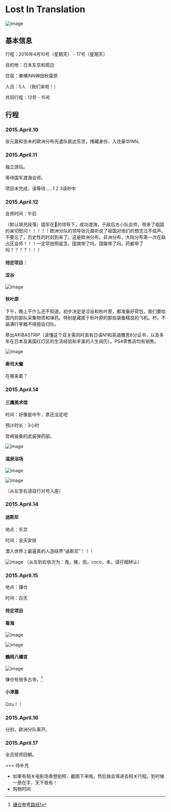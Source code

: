 # Lost In Translation

![image](/Users/alfmunny/Documents/write/LostInTranslation/image/lost-in-translation-bill-murray-23-rcm0x1920u.jpg)

## 基本信息
行程：2016年4月10号（星期天） - 17号（星期天）

目的地：日本东京和周边

住宿：東横INN神田秋葉原

人员：5人 （我们来啦！）

共同行程：12号 - 15号

## 行程

### 2015.April.10

张元晨和张未的欧洲分布先遣队抵达东京，掩藏身份，入住豪华INN。

### 2015.April.11

独立游玩。

等待国军渡海会师。

项目未完成，请等待......1 2 3读秒中

### 2015.April.12


会师时间：午后

（默认填充段落）国军在🐷的领导下，成功渡海，于敌后方小队会师，带来了祖国的亲切慰问！！！！！欧洲分队的领导张元晨听说了祖国对他们的想念泣不成声。不要忘了，历史性的时刻到来了。这是欧洲分布，非洲分布，大陆分布第一次在敌占区会师！！！一定早拍照留念，国旗带了吗，国徽带了吗，药都带了吗？？？？！！！

#### 待定项目：

#### 涩谷

![image](/Users/alfmunny/Documents/write/LostInTranslation/image/Shibuya_Night.jpg)

#### 秋叶原

下午，晚上干什么还不知道。初步决定是涩谷和秋叶原，都准备好荷包，我们要给国内的部队采集物资和弹药。特别是藏匿于秋叶原的那些装备精良的飞机。杯。不装满行李箱不得擅自归队。

祭出AKIBASTRIP（读懂这个双关需同时具有日语N1和英语雅思8分证书，以及多年在日本及美国红灯区的生活经验和丰富的人生阅历）。PS4零售店均有销售。

![image](/Users/alfmunny/Documents/write/LostInTranslation/image/18j22fkam51zjjpg.jpg)

#### 寿司大餐
在哪来着？

### 2015.April.14

#### 三鹰美术馆

时间：好像是中午，票还没定吧

预计时长：3小时

宫崎骏桑的武装弹药部。

![image](/Users/alfmunny/Documents/write/LostInTranslation/image/egOpjE.jpg)


#### 温泉浴场

![image](/Users/alfmunny/Documents/write/LostInTranslation/image/00111144d5a510592fc90d.jpg)

![image](/Users/alfmunny/Documents/write/LostInTranslation/image/screenshot.png)

（从左至右请自行对号入座）

### 2015.April.14

#### 迪斯尼

地点：东京

时间：全天安排

潜入世界上最逼真的人造结界“迪斯尼”！！！

![image](/Users/alfmunny/Documents/write/LostInTranslation/image/53e9aee7d3096.jpg)
（从左到右依次为：鬼，猪，炮，coco，未，请仔细辨认）


### 2015.April.15

地点：镰仓

时间：白天

#### 待定项目

#### 看海
![image](/Users/alfmunny/Documents/write/LostInTranslation/image/680x400.jpg)

![image](/Users/alfmunny/Documents/write/LostInTranslation/image/1B5F0C24-A363-4494-A90D-7C93B456FBB9.PNG.jpg)

#### 鶴岡八幡宮

![image](/Users/alfmunny/Documents/write/LostInTranslation/image/鐮倉-12.jpg)

镰仓有很多古寺。[^1]

#### 小津墓

Ozu！！

[^1]: [镰仓参考路线1](https://tw.bring-you.info/kamakura-hot-spot)


### 2015.April.16

分别，欧洲分队离开。

### 2015.April.17

全员班师回朝。

===
待补充

* 如果有相关电影场景想拍照，截图下来哦，然后我会填进去相关行程。到时候一册在手，天下我有！
* 购物时间



